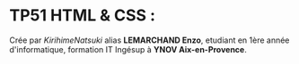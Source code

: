 TP51 HTML & CSS :
==


Crée par *KirihimeNatsuki* alias **LEMARCHAND Enzo**,
etudiant en 1ère année d'informatique, formation IT Ingésup à 
**YNOV Aix-en-Provence**.
